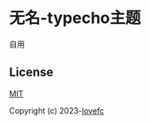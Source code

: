 # 无名-typecho主题

自用

## License

[MIT](https://opensource.org/licenses/MIT)

Copyright (c) 2023-[lovefc](http://lovefc.cn)